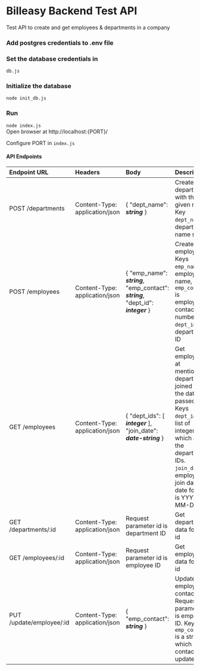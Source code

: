 # Billeasy Backend Test API
Test API to create and get employees & departments in a company
### Add postgres credentials to .env file
### Set the database credentials in
`db.js`
### Initialize the database 
`node init_db.js`
### Run
`node index.js`<br>
Open browser at http://localhost:{PORT}/

Configure PORT in `index.js`

#### API Endpoints
|Endpoint URL|Headers|Body|Description
|:---|:---|:---|:---|
|POST /departments |  Content-Type: application/json |{ "dept_name": ***string*** }|Create department with the given name. Key `dept_name` is department name string.| <br>
|POST /employees |Content-Type: application/json|{ "emp_name": ***string***, "emp_contact": ***string***, "dept_id": ***integer*** }|Create an employee. Keys `emp_name` is employee name, `emp_contact` is employees contact number. `dept_id` is department ID|<br>
|GET /employees |Content-Type: application/json|{ "dept_ids": [ ***integer*** ], "join_date": ***date-string*** }|Get employees at mentioned departments joined after the date passed. Keys `dept_ids` is a list of integers, which are the department IDs. `join_date` is employee join date, date format is YYYY-MM-DD|<br>
|GET /departments/:id |Content-Type: application/json|Request parameter id is department ID|Get department data for that id|<br>
|GET /employees/:id |Content-Type: application/json|Request parameter id is employee ID|Get employee data for that id|<br>
|PUT /update/employee/:id |Content-Type: application/json|{ "emp_contact": ***string*** }|Update employee contact. Request parameter id is employee ID. Key `emp_contact` is a string which is the contact to update.|<br>
